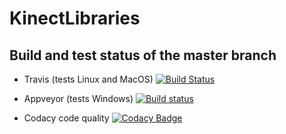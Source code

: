 # KinectLibraries

## Build and test status of the master branch
- Travis (tests Linux and MacOS)
[![Build Status](https://travis-ci.com/ALEXJAZZ008008/KinectLibraries.svg?branch=master)](https://travis-ci.com/ALEXJAZZ008008/KinectLibraries)

- Appveyor (tests Windows)
[![Build status](https://ci.appveyor.com/api/projects/status/r6m8oca23go2qe1w?svg=true)](https://ci.appveyor.com/project/NikEfth/kinectlibraries)

- Codacy code quality
[![Codacy Badge](https://api.codacy.com/project/badge/Grade/ddbf026f37c5438fb7137c1fae97af6c)](https://www.codacy.com/app/nikos.efthimiou/KinectLibraries?utm_source=github.com&amp;utm_medium=referral&amp;utm_content=ALEXJAZZ008008/KinectLibraries&amp;utm_campaign=Badge_Grade)
